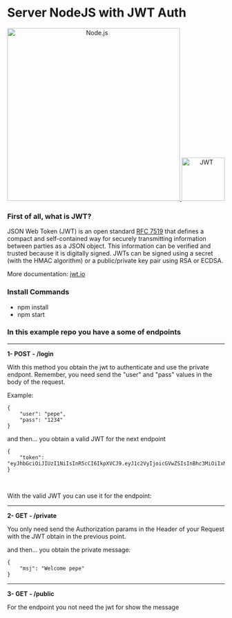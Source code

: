 # Server NodeJS with JWT Auth

<p align="center">
  <a href="https://nodejs.org/">
    <img
      alt="Node.js"
      src="https://nodejs.org/static/images/logo-light.svg"
      width="400"
    />
  </a>
  <a href="https://jwt.io">
    <img
      alt="JWT"
      src="https://jwt.io/img/pic_logo.svg"
      width="100"
    />
  </a>
</p>

### First of all, what is JWT?
JSON Web Token (JWT) is an open standard [RFC 7519](https://tools.ietf.org/html/rfc7519) that defines a compact and self-contained way for securely transmitting information between parties as a JSON object. This information can be verified and trusted because it is digitally signed. JWTs can be signed using a secret (with the HMAC algorithm) or a public/private key pair using RSA or ECDSA.

More documentation: [jwt.io](https://jwt.io/introduction/)

### Install Commands
- npm install
- npm start

### In this example repo you have a some of endpoints
___
**1- POST**
**-  /login**

With this method you obtain the jwt to authenticate and use the private endpont. 
Remember, you need send the "user" and "pass" values in the body of the request. 

Example: 
```
{
	"user": "pepe",
	"pass": "1234"
}
```
and then... you obtain a valid JWT for the next endpoint

```
{
    "token": "eyJhbGciOiJIUzI1NiIsInR5cCI6IkpXVCJ9.eyJ1c2VyIjoicGVwZSIsInBhc3MiOiIxMjM0IiwiaWF0IjoxNTg1Njk3NzY1fQ.FC0X07G8Ve1qw2RoOydUJVDbP5CtZVQwUUI6C9nPB00"
}
```
<br>

With the valid JWT you can use it for the endpoint:
<br>
___
**2- GET**
**- /private**

You only need send the Authorization params in the Header of your Request with the JWT obtain in the previous point.

and then... you obtain the private message: 

```
{
    "msj": "Welcome pepe"
}
```

___ 
**3- GET**
**- /public**

For the endpoint  you not need the jwt for show the message

